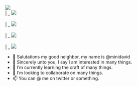 
<img src="https://img.shields.io/badge/Folder Of Some Skills I Have-000000?style-for-the-badge"></img>
<br>
| _      <img src="https://img.shields.io/badge/Lua-000000?style=for-the-badge&logo=lua&logoColor=white"></img>
<br><br>
| _      <img src="https://img.shields.io/badge/Flutter-FFFFFF?style=for-the-badge&logo=flutter&logoColor=black"></img>
<br><br>
| _      <img src="https://img.shields.io/badge/Dart-000000?style=for-the-badge&logo=dart&logoColor=white"></img>
<br><br>
| _      <img src="https://img.shields.io/badge/HTML5-FFFFFF?style=for-the-badge&logo=HTML5&logoColor=black"></img>


- 👋 Salutations my good neighbor, my name is @minidavid
- 👀 Sincerely unto you, I say I am interested in many things.
- 🌱 I’m currently learning the craft of many things.
- 💞️ I’m looking to collaborate on many things.
- 📫 You can @ me on twitter or something.

<!---
minidavid/minidavid is a ✨ special ✨ repository because its `README.md` (this file) appears on your GitHub profile.
You can click the Preview link to take a look at your changes.
--->
